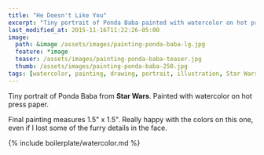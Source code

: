 ```yaml
---
title: "He Doesn't Like You"
excerpt: "Tiny portrait of Ponda Baba painted with watercolor on hot press paper."
last_modified_at: 2015-11-16T11:22:26-05:00
image: 
  path: &image /assets/images/painting-ponda-baba-lg.jpg
  feature: *image
  teaser: /assets/images/painting-ponda-baba-teaser.jpg
  thumb: /assets/images/painting-ponda-baba-250.jpg
tags: [watercolor, painting, drawing, portrait, illustration, Star Wars]
---
```


Tiny portrait of Ponda Baba from **Star Wars**. Painted with watercolor on hot press paper.

Final painting measures 1.5\" x 1.5\". Really happy with the colors on this one, even if I lost some of the furry details in the face.

{% include boilerplate/watercolor.md %}
